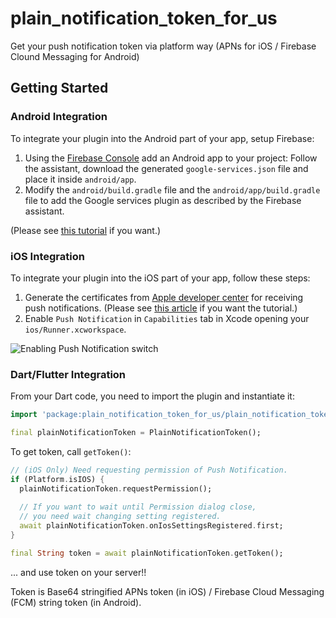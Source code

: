 # plain_notification_token_for_us

Get your push notification token via platform way (APNs for iOS &#x2F; Firebase Clound Messaging for Android)

## Getting Started

### Android Integration

To integrate your plugin into the Android part of your app, setup Firebase:

1. Using the [Firebase Console](https://console.firebase.google.com/) add an Android app to your project:
Follow the assistant, download the generated `google-services.json` file and place it inside `android/app`.
2. Modify the `android/build.gradle` file and the `android/app/build.gradle` file to add the Google services plugin as described by the Firebase assistant.

(Please see [this tutorial](https://firebase.google.com/docs/android/setup) if you want.)

### iOS Integration

To integrate your plugin into the iOS part of your app, follow these steps:

1. Generate the certificates from [Apple developer center](https://developer.apple.com/account) for receiving push notifications. (Please see [this article](https://medium.com/@ankushaggarwal/generate-apns-certificate-for-ios-push-notifications-85e4a917d522) if you want the tutorial.)
2. Enable `Push Notification` in `Capabilities` tab in Xcode opening your `ios/Runner.xcworkspace`. 

![Enabling Push Notification switch](art/enable_push_notification.png)


### Dart/Flutter Integration

From your Dart code, you need to import the plugin and instantiate it:

```dart
import 'package:plain_notification_token_for_us/plain_notification_token_for_us.dart';

final plainNotificationToken = PlainNotificationToken();
```

To get token, call `getToken()`:

```dart
// (iOS Only) Need requesting permission of Push Notification.
if (Platform.isIOS) {
  plainNotificationToken.requestPermission();
  
  // If you want to wait until Permission dialog close,
  // you need wait changing setting registered. 
  await plainNotificationToken.onIosSettingsRegistered.first;
}

final String token = await plainNotificationToken.getToken();
```

... and use token on your server!!

Token is Base64 stringified APNs token (in iOS) / Firebase Cloud Messaging (FCM) string token (in Android).